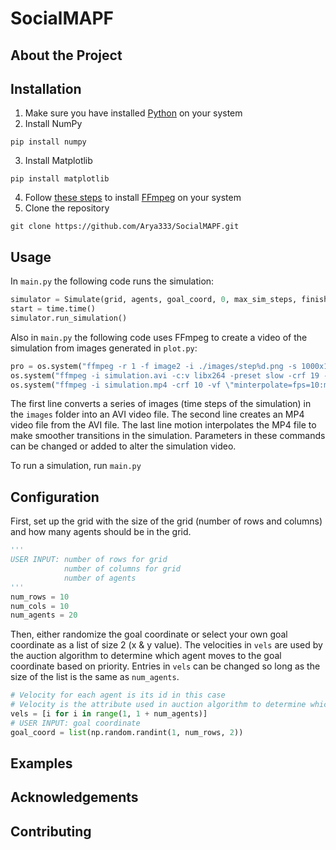 # SocialMAPF

## About the Project

## Installation

1. Make sure you have installed <a href="https://www.python.org/downloads/">Python</a> on your system
2. Install NumPy
```
pip install numpy
```
3. Install Matplotlib
```
pip install matplotlib
```
4. Follow <a href="https://phoenixnap.com/kb/ffmpeg-windows">these steps</a> to install <a href="https://ffmpeg.org/download.html">FFmpeg</a> on your system
5. Clone the repository
```
git clone https://github.com/Arya333/SocialMAPF.git
```

## Usage

In ```main.py``` the following code runs the simulation:
```python
simulator = Simulate(grid, agents, goal_coord, 0, max_sim_steps, finished_agents)
start = time.time()
simulator.run_simulation()
```

Also in ```main.py``` the following code uses FFmpeg to create a video of the simulation from images generated in ```plot.py```:
```python
pro = os.system("ffmpeg -r 1 -f image2 -i ./images/step%d.png -s 1000x1000 -y simulation.avi")
os.system("ffmpeg -i simulation.avi -c:v libx264 -preset slow -crf 19 -c:a libvo_aacenc -b:a 128k -y simulation.mp4")
os.system("ffmpeg -i simulation.mp4 -crf 10 -vf \"minterpolate=fps=10:mi_mode=mci:mc_mode=aobmc:me_mode=bidir:vsbmc=1\" out.mp4")
```
The first line converts a series of images (time steps of the simulation) in the ```images``` folder into an AVI video file. The second line creates an MP4 video file from the AVI file. The last line motion interpolates the MP4 file to make smoother transitions in the simulation. Parameters in these commands can be changed or added to alter the simulation video.

To run a simulation, run ```main.py```

## Configuration

First, set up the grid with the size of the grid (number of rows and columns) and how many agents should be in the grid.
```python
'''
USER INPUT: number of rows for grid
            number of columns for grid
            number of agents
'''
num_rows = 10
num_cols = 10
num_agents = 20
```

Then, either randomize the goal coordinate or select your own goal coordinate as a list of size 2 (x & y value). The velocities in ```vels``` are used by the auction algorithm to determine which agent moves to the goal coordinate based on priority. Entries in ```vels``` can be changed so long as the size of the list is the same as ```num_agents```.

```python
# Velocity for each agent is its id in this case
# Velocity is the attribute used in auction algorithm to determine which agent moves to the goal
vels = [i for i in range(1, 1 + num_agents)]
# USER INPUT: goal coordinate
goal_coord = list(np.random.randint(1, num_rows, 2))
```

## Examples

## Acknowledgements

## Contributing
